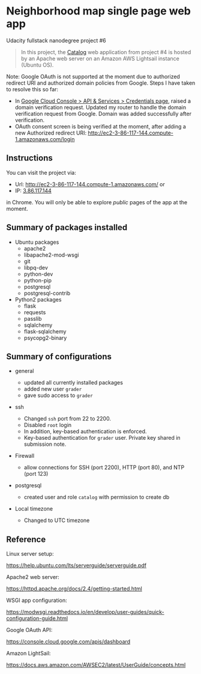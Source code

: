 # Neighborhood map single page web app
Udacity fullstack nanodegree project #6
> In this project, the <a href="https://github.com/yuzheng38/udacity-fs/tree/master/catalog">Catalog</a> web application from project #4 is hosted by an Apache web server on an Amazon AWS Lightsail instance (Ubuntu OS).

Note: Google OAuth is not supported at the moment due to authorized redirect URI and authorized domain policies from Google. Steps I have taken to resolve this so far:
* In <a href="https://console.cloud.google.com/apis/credentials">Google Cloud Console > API & Services > Credentials page</a>, raised a domain verification request. Updated my router to handle the domain verification request from Google. Domain was added successfully after verification.
* OAuth consent screen is being verified at the moment, after adding a new Authorized redirect URI: http://ec2-3-86-117-144.compute-1.amazonaws.com/login
>



## Instructions
You can visit the project via:
* Url: <a href="http://ec2-3-86-117-144.compute-1.amazonaws.com/">http://ec2-3-86-117-144.compute-1.amazonaws.com/</a>
or 
* IP: <a href="3.86.117.144">3.86.117.144</a>

in Chrome. You will only be able to explore <i>public</i> pages of the app at the moment. 

## Summary of packages installed
* Ubuntu packages
    * apache2
    * libapache2-mod-wsgi
    * git
    * libpq-dev
    * python-dev
    * python-pip
    * postgresql
    * postgresql-contrib
* Python2 packages
    * flask
    * requests
    * passlib
    * sqlalchemy 
    * flask-sqlalchemy
    * psycopg2-binary

## Summary of configurations
* general
    * updated all currently installed packages
    * added new user `grader`
    * gave sudo access to `grader`

* ssh
    * Changed `ssh` port from 22 to 2200.
    * Disabled `root` login
    * In addition, key-based authentication is enforced. 
    * Key-based authentication for `grader` user. Private key shared in submission note. 

* Firewall
    * allow connections for SSH (port 2200), HTTP (port 80), and NTP (port 123)
* postgresql
    * created user and role `catalog` with permission to create db
* Local timezone
    * Changed to UTC timezone

## Reference
Linux server setup: 

https://help.ubuntu.com/lts/serverguide/serverguide.pdf

Apache2 web server:

https://httpd.apache.org/docs/2.4/getting-started.html

WSGI app configuration:

https://modwsgi.readthedocs.io/en/develop/user-guides/quick-configuration-guide.html

Google OAuth API:

https://console.cloud.google.com/apis/dashboard

Amazon LightSail:

https://docs.aws.amazon.com/AWSEC2/latest/UserGuide/concepts.html
